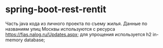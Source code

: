 # spring-boot-rest-rentit
Часть java кода из личного проекта по съему жилья.
Данные по названиям улиц Москвы используются с ресурса https://fias.nalog.ru/Updates.aspx; для упрощения используется h2 in-memory database;
